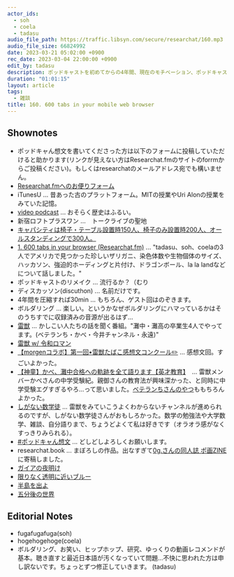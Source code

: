```yaml
---
actor_ids:
  - soh
  - coela
  - tadasu
audio_file_path: https://traffic.libsyn.com/secure/researchat/160.mp3 
audio_file_size: 66824992
date: 2023-03-21 05:02:00 +0900
rec_date: 2023-03-04 22:00:00 +0900
edit_by: tadasu
description: ポッドキャストを初めてからの4年間、現在のモチベーション、ポッドキャストのセルフリメイク、ポッドキャん想文、飽き性について話しました。
duration: "01:01:15"
layout: article
tags:
  - 雑談
title: 160. 600 tabs in your mobile web browser
---
```


## Shownotes
- ポッドキャん想文を書いてくださった方は以下のフォームに投稿していただけると助かります(リンクが見えない方はResearchat.fmのサイトのforrmからご投稿ください)。もしくはresearchatのメールアドレス宛でも構いません。
- [Researchat.fmへのお便りフォーム](https://researchat.fm/form.html)
- iTunesU ... 昔あった古のプラットフォーム。MITの授業やUri Alonの授業をみていた記憶。
- [video podcast](https://podcasters.apple.com/support/3684-video-podcasts) ... おそらく歴史はふるい。
- 新宿ロフトプラスワン ...　トークライブの聖地
- [キャパシティは椅子・テーブル設置時150人、椅子のみ設置時200人、オールスタンディングで300人。](https://super-nice.net/%E6%9D%B1%E4%BA%AC%E9%83%BD/3264/#:~:text=%E3%82%AD%E3%83%A3%E3%83%91%E3%82%B7%E3%83%86%E3%82%A3%E3%81%AF%E6%A4%85%E5%AD%90%E3%83%BB%E3%83%86%E3%83%BC%E3%83%96%E3%83%AB,%E3%82%AA%E3%83%BC%E3%83%AB%E3%82%B9%E3%82%BF%E3%83%B3%E3%83%87%E3%82%A3%E3%83%B3%E3%82%B0%E3%81%A7300%E4%BA%BA%E3%80%82)
- [1. 600 tabs in your browser (Researchat.fm)](https://researchat.fm/episode/1) ... "tadasu、soh、coelaの3人でアメリカで見つかった珍しいザリガニ、染色体数や生物個体のサイズ、ハッカソン、強迫的ホーディングと片付け、ドラゴンボール、la la landなどについて話しました。"
- ポッドキャストのリメイク ... 流行るか？（むり
- ディスカッソン(discuthon) ... 名前だけです。
- 4年間を圧縮すれば30min ... もちろん、ゲスト回はのぞきます。
- ボルダリング ... 楽しい。というかなぜボルダリングにハマっているかはそのうちすでに収録済みの音源が出るはず...
- [雷獣](https://www.youtube.com/channel/UCIqbDFiFM-wHHmqdNlV5AEw) ... かしこい人たちの話を聞く番組。"灘中・灘高の卒業生4人でやってます。(ベテランち・かべ・今井チャンネル・永遠)"
- [雷獣 w/ 令和ロマン](https://www.youtube.com/watch?v=UlGSINz8p_M&ab_channel=%E9%9B%B7%E7%8D%A3)
- [【morgenコラボ】第一回•雷獣たばこ感想文コンクール✏️](https://www.youtube.com/watch?v=uCBbCb-wUG4&t=1s&ab_channel=%E9%9B%B7%E7%8D%A3) ... 感想文回。すごいよかった。
- [【神童】かべ、灘中合格への軌跡を全て語ります【英才教育】](https://www.youtube.com/watch?v=XwNveevIlng&ab_channel=%E9%9B%B7%E7%8D%A3)　... 雷獣メンバーかべさんの中学受験紀。親御さんの教育法が興味深かった、と同時に中学受験エグすぎるやろ...って思いました。[ベテランちさんのやつ](https://www.youtube.com/watch?v=6Ao8Snq9GSM&ab_channel=%E9%9B%B7%E7%8D%A3)ももちろんよかった。
- [しがない数学徒](https://www.youtube.com/@user-id6sg6ce1z) ... 雷獣をみていこうよくわからないチャンネルが進められるのですが、しがない数学徒さんがおもしろかった。数学の勉強法や大学数学、雑談、自分語りまで、ちょうどよくて私は好きです（オラオラ感がなくすっきりみられる）。
- [#ポッドキャん想文](https://twitter.com/search?q=%23%E3%83%9D%E3%83%83%E3%83%89%E3%82%AD%E3%83%A3%E3%82%93%E6%83%B3%E6%96%87&src=typed_query) ... どしどしよろしくお願いします。
- researchat.book ... まぼろしの作品。出なすぎて[0g.さんの同人誌 ポ画ZINE](https://twitter.com/sai_enlightened/status/1578698896770879489)に寄稿しました。
- [ガイアの夜明け](https://www.tv-tokyo.co.jp/gaia/program/)
- [限りなく透明に近いブルー](https://www.amazon.co.jp/dp/4062763478?tag=researchatf04-22)
- [半島を出よ](https://www.amazon.co.jp/dp/4344410009?tag=researchatf04-22)
- [五分後の世界](https://www.amazon.co.jp/dp/4877284443?tag=researchatf04-22)
 

## Editorial Notes
- fugafugafuga(soh)
- hogehogehoge(coela)
- ボルダリング、お笑い、ヒップホップ、研究、ゆっくりの動画レコメンドが基本。聴き直すと最近日本語が汚くなっていて問題...不快に思われた方は申し訳ないです。ちょっとずつ修正していきます。 (tadasu)
